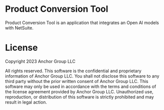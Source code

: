 # Product Conversion Tool

Product Conversion Tool is an application that integrates an Open AI models with NetSuite.

# License

Copyright 2023 Anchor Group LLC

All rights reserved. This software is the confidential and proprietary
information of Anchor Group LLC. You shall not disclose this software
to any third party without the prior written consent of Anchor Group LLC.
This software may only be used in accordance with the terms and conditions of the
license agreement provided by Anchor Group LLC. Unauthorized use, reproduction,
or distribution of this software is strictly prohibited and may result in legal action.
